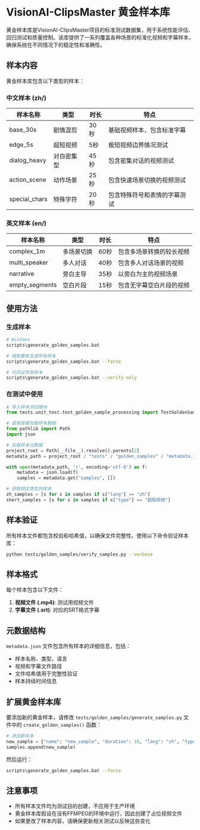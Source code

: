 # VisionAI-ClipsMaster 黄金样本库

黄金样本库是VisionAI-ClipsMaster项目的标准测试数据集，用于系统性能评估、回归测试和质量控制。该库提供了一系列覆盖各种场景的标准化视频和字幕样本，确保系统在不同情况下的稳定性和准确性。

## 样本内容

黄金样本库包含以下类型的样本：

### 中文样本 (zh/)

| 样本名称 | 类型 | 时长 | 特点 |
|---------|-----|------|------|
| base_30s | 剧情混剪 | 30秒 | 基础视频样本，包含标准字幕 |
| edge_5s | 超短视频 | 5秒 | 极短视频边界情况测试 |
| dialog_heavy | 对白密集型 | 45秒 | 包含密集对话的视频测试 |
| action_scene | 动作场景 | 25秒 | 包含快速场景切换的视频测试 |
| special_chars | 特殊字符 | 20秒 | 包含特殊符号和表情的字幕测试 |

### 英文样本 (en/)

| 样本名称 | 类型 | 时长 | 特点 |
|---------|-----|------|------|
| complex_1m | 多场景切换 | 60秒 | 包含多场景转换的较长视频 |
| multi_speaker | 多人对话 | 40秒 | 包含多人对话场景的视频 |
| narrative | 旁白主导 | 35秒 | 以旁白为主的视频场景 |
| empty_segments | 空白片段 | 15秒 | 包含无字幕空白片段的视频 |

## 使用方法

### 生成样本

```bash
# Windows
scripts\generate_golden_samples.bat

# 强制重新生成所有样本
scripts\generate_golden_samples.bat --force

# 仅验证现有样本
scripts\generate_golden_samples.bat --verify-only
```

### 在测试中使用

```python
# 导入样本测试模块
from tests.unit_test.test_golden_sample_processing import TestGoldenSampleProcessing

# 或者直接加载样本数据
from pathlib import Path
import json

# 加载样本元数据
project_root = Path(__file__).resolve().parents[2]
metadata_path = project_root / "tests" / "golden_samples" / "metadata.json"

with open(metadata_path, 'r', encoding='utf-8') as f:
    metadata = json.load(f)
    samples = metadata.get("samples", [])

# 获取特定类型的样本
zh_samples = [s for s in samples if s["lang"] == "zh"]
short_samples = [s for s in samples if s["type"] == "超短视频"]
```

## 样本验证

所有样本文件都包含校验和哈希值，以确保文件完整性。使用以下命令验证样本库：

```bash
python tests/golden_samples/verify_samples.py --verbose
```

## 样本格式

每个样本包含以下文件：

1. **视频文件 (.mp4)**: 测试用视频文件
2. **字幕文件 (.srt)**: 对应的SRT格式字幕

## 元数据结构

`metadata.json` 文件包含所有样本的详细信息，包括：

- 样本名称、类型、语言
- 视频和字幕文件路径
- 文件哈希值用于完整性验证
- 样本持续时间信息

## 扩展黄金样本库

要添加新的黄金样本，请修改 `tests/golden_samples/generate_samples.py` 文件中的 `create_golden_samples()` 函数：

```python
# 添加新样本
new_sample = {"name": "new_sample", "duration": 15, "lang": "zh", "type": "新类型"}
samples.append(new_sample)
```

然后运行：

```bash
scripts\generate_golden_samples.bat --force
```

## 注意事项

- 所有样本文件均为测试目的创建，不应用于生产环境
- 黄金样本库假设在没有FFMPEG的环境中运行，因此创建了占位视频文件
- 如果更改了样本内容，请确保更新相关测试以反映这些变化 